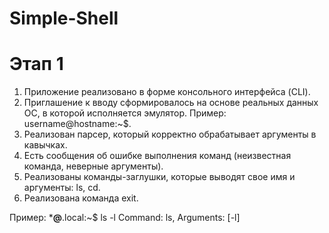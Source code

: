 # Simple-Shell

# Этап 1
1. Приложение реализовано в форме консольного интерфейса (CLI).
2. Приглашение к вводу сформировалось на основе реальных данных ОС, в которой исполняется эмулятор. Пример: username@hostname:~$.
3. Реализован парсер, который корректно обрабатывает аргументы в кавычках.
4. Есть сообщения об ошибке выполнения команд (неизвестная команда, неверные аргументы).
5. Реализованы команды-заглушки, которые выводят свое имя и аргументы: ls, cd.
6. Реализована команда exit.

Пример:
***@**.local:~$ ls -l
Command: ls, Arguments: [-l]
